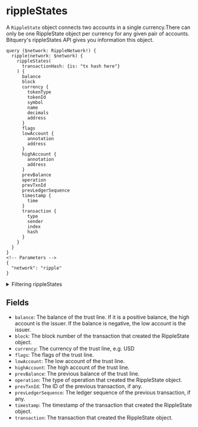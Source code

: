 # rippleStates

A `RippleState` object connects two accounts in a single currency.There can only be one RippleState object per currency for any given pair of accounts. Bitquery's rippleStates API gives you information this object.

```
query ($network: RippleNetwork!) {
  ripple(network: $network) {
    rippleStates(
      transactionHash: {is: "tx hash here"}
    ) {
      balance
      block
      currency {
        tokenType
        tokenId
        symbol
        name
        decimals
        address
      }
      flags
      lowAccount {
        annotation
        address
      }
      highAccount {
        annotation
        address
      }
      prevBalance
      operation
      prevTxnId
      prevLedgerSequence
      timestamp {
        time
      }
      transaction {
        type
        sender
        index
        hash
      }
    }
  }
}
<!-- Parameters -->
{
  "network": "ripple"
}

```

<details><summary>Filtering rippleStates</summary>

- `transactionHash`: The hash of the transaction that created the RippleState object.
- `transactionType`: The type of transaction that created the RippleState object.
- `transactionSender`: The account that created the RippleState object.
- `transactionIndex`: The index of the transaction that created the RippleState object.
- `time`: The timestamp of the transaction that created the RippleState object.
- `prevTxnId`: The ID of the previous transaction, if any.
- `prevLedgerSequence`: The ledger sequence of the previous transaction, if any.
- `prevBalance`: The previous balance of the RippleState object.
- `options`: A dictionary of options that can be used to filter the results. The following options are supported:
  - `asc` or `desc`: The field to sort the results by
  - `limit`: The maximum number of results to return.
  - `offset`: The number of results to skip.
- `operation`: The type of operation that created the RippleState object.
- `lowAccount`: The low account of the RippleState object.
- `highAccount`: The high account of the RippleState object.
- `flags`: The flags of the RippleState object.
- `date`: The date of the RippleState object.
- `currencySymbol`: The symbol of the currency of the RippleState object.
- `block`: The block number of the transaction that created the RippleState object.
- `balance`: The balance of the RippleState object.
- `any`: A catch-all filter (OR Logic) that can be used to filter the results by any of the other fields.
</details>

## Fields

- `balance`: The balance of the trust line. If it is a positive balance, the high account is the issuer. If the balance is negative, the low account is the issuer.
- `block`: The block number of the transaction that created the RippleState object.
- `currency`: The currency of the trust line, e.g. USD
- `flags`: The flags of the trust line.
- `lowAccount`: The low account of the trust line.
- `highAccount`: The high account of the trust line.
- `prevBalance`: The previous balance of the trust line.
- `operation`: The type of operation that created the RippleState object.
- `prevTxnId`: The ID of the previous transaction, if any.
- `prevLedgerSequence`: The ledger sequence of the previous transaction, if any.
- `timestamp`: The timestamp of the transaction that created the RippleState object.
- `transaction`: The transaction that created the RippleState object.
